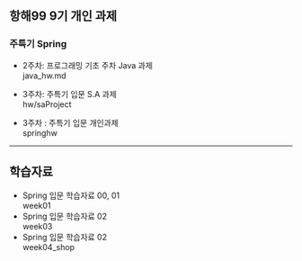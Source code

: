 ## 항해99 9기 개인 과제
### 주특기 Spring

- 2주차: 프로그래밍 기초 주차 Java 과제 <br>
java_hw.md

- 3주차: 주특기 입문 S.A 과제 <br>
hw/saProject

- 3주차 : 주특기 입문 개인과제  <br>
springhw


***

## 학습자료
- Spring 입문 학습자료 00, 01 <br>
week01<br>
- Spring 입문 학습자료 02 <br>
week03<br> 
- Spring 입문 학습자료 02 <br>
week04_shop<br> 

